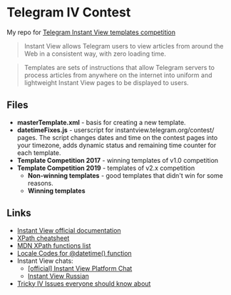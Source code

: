 # Telegram IV Contest
My repo for [Telegram Instant View templates competition](https://instantview.telegram.org/contest)

> Instant View allows Telegram users to view articles from around the Web in a consistent way, with zero loading time.

> Templates are sets of instructions that allow Telegram servers to process articles from anywhere on the internet into uniform and lightweight Instant View pages to be displayed to users. 

## Files
* **masterTemplate.xml** - basis for creating a new template.
* **datetimeFixes.js** - userscript for instantview.telegram.org/contest/ pages. The script changes dates and time on the contest pages into your timezone, adds dynamic status and remaining time counter for each template.
* **Template Competition 2017** - winning templates of v1.0 competition
* **Template Competition 2019** - templates of v2.x competition
    * **Non-winning templates** - good templates that didn't win for some reasons.
    * **Winning templates**


## Links
* [Instant View official documentation](https://instantview.telegram.org/docs)
* [XPath cheatsheet](https://devhints.io/xpath)
* [MDN XPath functions list](https://developer.mozilla.org/en-US/docs/Web/XPath/Functions)
* [Locale Codes for @datetime() function](https://www.science.co.il/language/Locale-codes.php)
* Instant View chats:
    * [[official] Instant View Platform Chat](https://t.me/IVpublic)
    * [Instant View Russian](https://t.me/instantview_russian)
* [Tricky IV Issues everyone should know about](https://telegra.ph/Tricky-IV-Issues-everyone-should-know-about-03-17)

